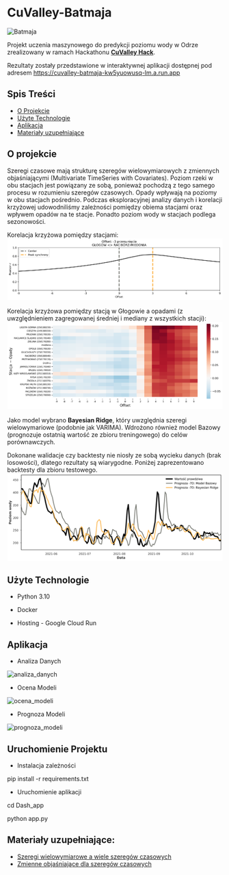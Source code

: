 # CuValley-Batmaja

![Batmaja](https://i0.wp.com/batmaja.com/wp-content/uploads/2021/04/cropped-BATMAJA-calosc.png?resize=1024%2C356&ssl=1 "Batmaja Logo")

Projekt uczenia maszynowego do predykcji poziomu wody w Odrze zrealizowany w ramach Hackathonu [**CuValley Hack**](https://cuvalley.com/).

Rezultaty zostały przedstawione w interaktywnej aplikacji dostępnej pod adresem https://cuvalley-batmaja-kw5yuowusq-lm.a.run.app

## Spis Treści
* [O Projekcie](#o-projekcie)
* [Użyte Technologie](#użyte-technologie)
* [Aplikacja](#Aplikacja)
* [Materiały uzupełniające](#materiały-uzupełniające)

## O projekcie

Szeregi czasowe mają strukturę szeregów wielowymiarowych z zmiennych objaśniającymi (Multivariate TimeSeries with Covariates). Poziom rzeki w obu stacjach jest powiązany ze sobą, ponieważ pochodzą z tego samego procesu w rozumieniu szeregów czasowych. Opady wpływają na poziomy w obu stacjach pośrednio. Podczas eksploracyjnej analizy danych i korelacji krzyżowej udowodniliśmy zależności pomiędzy obiema stacjami oraz wpływem opadów na te stacje. Ponadto poziom wody w stacjach podlega sezonowości.

Korelacja krzyżowa pomiędzy stacjami:
![korelacja-stacja-stacja](results/TLCC-GŁOGÓW-RACIBÓRZ-MIEDONIA.png)

Korelacja krzyżowa pomiędzy stacją w Głogowie a opadami (z uwzględnieniem zagregowanej średniej i mediany z wszystkich stacji):
![korelacja-stacja-opady](results/TLCC-GŁOGÓW-opady.png)

Jako model wybrano **Bayesian Ridge**, który uwzględnia szeregi wielowymariowe (podobnie jak VARIMA). Wdrożono również model Bazowy (prognozuje ostatnią wartość ze zbioru treningowego) do celów porównawczych.

Dokonane walidacje czy backtesty nie niosły ze sobą wycieku danych (brak losowości), dlatego rezultaty są wiarygodne. Poniżej zaprezentowano backtesty dla zbioru testowego.
![backtests](results/Backtests_-7D.png)

## Użyte Technologie

* Python 3.10

* Docker

* Hosting - Google Cloud Run

## Aplikacja

* Analiza Danych

![analiza_danych](https://user-images.githubusercontent.com/101253790/215296857-ef094177-3d89-4f7a-89dc-f5ec5bf5d5ca.gif)

* Ocena Modeli

![ocena_modeli](https://user-images.githubusercontent.com/101253790/215296957-eef8756a-0f65-4327-9d3d-dcc4852a20ac.gif)

* Prognoza Modeli


![prognoza_modeli](https://user-images.githubusercontent.com/101253790/215296948-1ad3c19f-2de9-405e-b675-c5bbae5a4e20.gif)


## Uruchomienie Projektu

* Instalacja zależności

pip install -r requirements.txt

* Uruchomienie aplikacji

cd Dash_app

python app.py


## Materiały uzupełniające:
- [Szeregi wielowymiarowe a wiele szeregów czasowych](https://unit8co.github.io/darts/userguide/timeseries.html#multivariate-time-series-vs-multiple-time-series)
- [Zmienne objaśniające dla szeregów czasowych](https://unit8co.github.io/darts/userguide/covariates.html)
